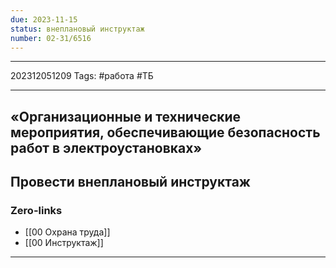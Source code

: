 ```yaml
---
due: 2023-11-15
status: внеплановый инструктаж
number: 02-31/6516
---
```

---

202312051209
Tags: #работа #ТБ

---
## «Организационные и технические мероприятия, обеспечивающие безопасность работ в электроустановках»

Провести внеплановый инструктаж
---
### Zero-links

- [[00 Охрана труда]]
- [[00 Инструктаж]]

---